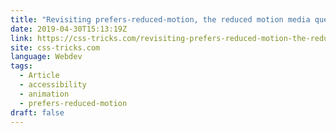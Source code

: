 ```yaml
---
title: "Revisiting prefers-reduced-motion, the reduced motion media query"
date: 2019-04-30T15:13:19Z
link: https://css-tricks.com/revisiting-prefers-reduced-motion-the-reduced-motion-media-query/
site: css-tricks.com
language: Webdev
tags:
  - Article
  - accessibility
  - animation
  - prefers-reduced-motion
draft: false
---
```

